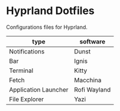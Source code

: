 # Hyprland Dotfiles

Configurations files for Hyprland.

  | type                 | software     |
  | -------------------- | ---------
  | Notifications        | Dunst        |
  | Bar                  | Ignis        |
  | Terminal             | Kitty        |
  | Fetch                | Macchina     |
  | Application Launcher | Rofi Wayland |
  | File Explorer        | Yazi         |


